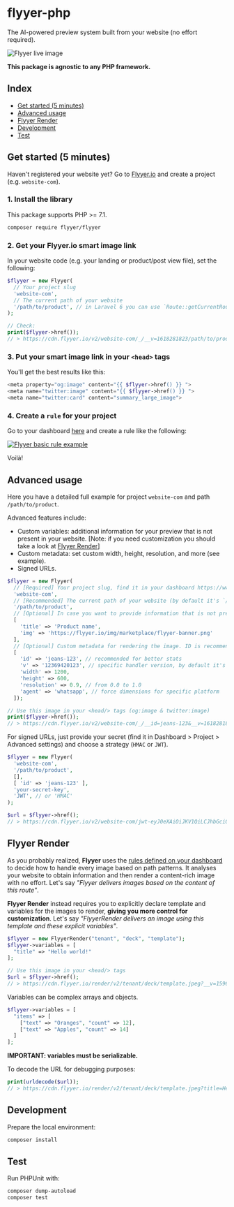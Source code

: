 # flyyer-php

The AI-powered preview system built from your website (no effort required).

![Flyyer live image](https://github.com/useflyyer/create-flyyer-app/blob/master/.github/assets/website-to-preview.png?raw=true&v=1)

**This package is agnostic to any PHP framework.**

## Index

- [Get started (5 minutes)](#get-started-5-minutes)
- [Advanced usage](#advanced-usage)
- [Flyyer Render](#flyyer-render)
- [Development](#development)
- [Test](#test)

## Get started (5 minutes)

Haven't registered your website yet? Go to [Flyyer.io](https://flyyer.io?ref=flyyer-php) and create a project (e.g. `website-com`).

### 1. Install the library

This package supports PHP >= 7.1.

```sh
composer require flyyer/flyyer
```

### 2. Get your Flyyer.io smart image link

In your website code (e.g. your landing or product/post view file), set the following:

```php
$flyyer = new Flyyer(
  // Your project slug
  'website-com',
  // The current path of your website
  '/path/to/product', // in Laravel 6 you can use `Route::getCurrentRoute()->getName()`
);

// Check:
print($flyyer->href());
// > https://cdn.flyyer.io/v2/website-com/_/__v=1618281823/path/to/product
```

### 3. Put your smart image link in your `<head>` tags

You'll get the best results like this:

```php
<meta property="og:image" content="{{ $flyyer->href() }} ">
<meta name="twitter:image" content="{{ $flyyer->href() }} ">
<meta name="twitter:card" content="summary_large_image">
```

### 4. Create a `rule` for your project

Go to your dashboard [here](https://flyyer.io/dashboard/_/projects/_/manage) and create a rule like the following:

[![Flyyer basic rule example](https://github.com/useflyyer/create-flyyer-app/blob/master/.github/assets/rule-example.png?raw=true&v=1)](https://flyyer.io/dashboard)

Voilà!

## Advanced usage

Here you have a detailed full example for project `website-com` and path `/path/to/product`.

Advanced features include:

- Custom variables: additional information for your preview that is not present in your website. [Note: if you need customization you should take a look at [Flyyer Render](#flyyer-render)]
- Custom metadata: set custom width, height, resolution, and more (see example).
- Signed URLs.

```php
$flyyer = new Flyyer(
  // [Required] Your project slug, find it in your dashboard https://www.flyyer.io/dashboard/_/projects/_/integrate.
  'website-com',
  // [Recommended] The current path of your website (by default it's `/`).
  '/path/to/product',
  // [Optional] In case you want to provide information that is not present in your page set it here.
  [
    'title' => 'Product name',
    'img' => 'https://flyyer.io/img/marketplace/flyyer-banner.png'
  ],
  // [Optional] Custom metadata for rendering the image. ID is recommended so we provide you with better statistics.
  [
    'id' => 'jeans-123', // recommended for better stats
    'v' => '12369420123', // specific handler version, by default it's a random number to circumvent platforms' cache,
    'width' => 1200,
    'height' => 600,
    'resolution' => 0.9, // from 0.0 to 1.0
    'agent' => 'whatsapp', // force dimensions for specific platform
  ]);

// Use this image in your <head/> tags (og:image & twitter:image)
print($flyyer->href());
// > https://cdn.flyyer.io/v2/website-com/_/__id=jeans-123&__v=1618281823&img=https%3A%2F%2Fflyyer.io%2Fimg%2Fmarketplace%2Fflyyer-banner.png&title=Product+name/path/to/product
```

For signed URLs, just provide your secret (find it in Dashboard > Project > Advanced settings) and choose a strategy (`HMAC` or `JWT`).

```php
$flyyer = new Flyyer(
  'website-com',
  '/path/to/product',
  [],
  [ 'id' => 'jeans-123' ],
  'your-secret-key',
  'JWT', // or 'HMAC'
);

$url = $flyyer->href();
// > https://cdn.flyyer.io/v2/website-com/jwt-eyJ0eXAiOiJKV1QiLCJhbGciOiJIUzI1NiJ9.eyJwYXJhbXMiOnsiX19pZCI6ImplYW5zLTEyMyJ9LCJwYXRoIjoiXC9wYXRoXC90b1wvcHJvZHVjdCJ9.X8Vs5SGEA1-3M6bH-h24jhQnbwH95V_G0f-gPhTBTzE?__v=1618283086
```

## Flyyer Render

As you probably realized, **Flyyer** uses the [rules defined on your dashboard](https://flyyer.io/dashboard/_/projects) to decide how to handle every image based on path patterns. It analyses your website to obtain information and then render a content-rich image with no effort. Let's say _"Flyyer delivers images based on the content of this route"_.

**Flyyer Render** instead requires you to explicitly declare template and variables for the images to render, **giving you more control for customization**. Let's say _"FlyyerRender delivers an image using this template and these explicit variables"_.

```php
$flyyer = new FlyyerRender("tenant", "deck", "template");
$flyyer->variables = [
  "title" => "Hello world!"
];

// Use this image in your <head/> tags
$url = $flyyer->href();
// > https://cdn.flyyer.io/render/v2/tenant/deck/template.jpeg?__v=1596906866&title=Hello+world%21
```

Variables can be complex arrays and objects.

```php
$flyyer->variables = [
  "items" => [
    ["text" => "Oranges", "count" => 12],
    ["text" => "Apples", "count" => 14]
  ]
];
```

**IMPORTANT: variables must be serializable.**

To decode the URL for debugging purposes:

```php
print(urldecode($url));
// > https://cdn.flyyer.io/render/v2/tenant/deck/template.jpeg?title=Hello+world!&__v=123
```

## Development

Prepare the local environment:

```sh
composer install
```

## Test

Run PHPUnit with:

```sh
composer dump-autoload
composer test
```
